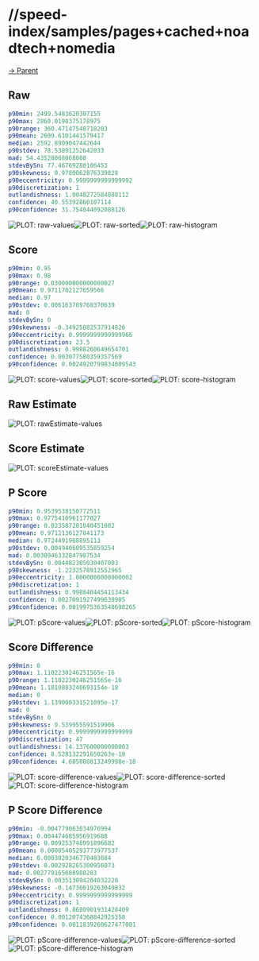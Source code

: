 
# //speed-index/samples/pages+cached+noadtech+nomedia

[→ Parent](../..)


## Raw


```yaml
p90min: 2499.5483620307155
p90max: 2860.0198375178975
p90range: 360.47147548718203
p90mean: 2609.6101441579417
median: 2592.8909047442644
p90stdev: 78.53891252642033
mad: 54.43528068068008
stdevBySn: 77.46769280106453
p90skewness: 0.9780062876339828
p90eccentricity: 0.9999999999999992
p90discretization: 1
outlandishness: 1.0048272584888112
confidence: 40.55392860107114
p90confidence: 31.754044092088126

```

![PLOT: raw-values](./raw/values.svg)![PLOT: raw-sorted](./raw/sorted.svg)![PLOT: raw-histogram](./raw/histogram.svg)
## Score


```yaml
p90min: 0.95
p90max: 0.98
p90range: 0.030000000000000027
p90mean: 0.9711702127659566
median: 0.97
p90stdev: 0.006163789760370639
mad: 0
stdevBySn: 0
p90skewness: -0.34925882537914826
p90eccentricity: 0.9999999999999966
p90discretization: 23.5
outlandishness: 0.9988260649654701
confidence: 0.003077580359357569
p90confidence: 0.0024920799834009543

```

![PLOT: score-values](./score/values.svg)![PLOT: score-sorted](./score/sorted.svg)![PLOT: score-histogram](./score/histogram.svg)
## Raw Estimate

![PLOT: rawEstimate-values](./rawEstimate/values.svg)
## Score Estimate

![PLOT: scoreEstimate-values](./scoreEstimate/values.svg)
## P Score


```yaml
p90min: 0.9539538150772511
p90max: 0.9775410961177027
p90range: 0.023587281040451602
p90mean: 0.9712136127841173
median: 0.9724491968895113
p90stdev: 0.004940609535859254
mad: 0.0030946332847987534
stdevBySn: 0.004482305030407003
p90skewness: -1.2232578912552965
p90eccentricity: 1.0000000000000002
p90discretization: 1
outlandishness: 0.9988404454113434
confidence: 0.0027091927499638905
p90confidence: 0.0019975363548698265

```

![PLOT: pScore-values](./pScore/values.svg)![PLOT: pScore-sorted](./pScore/sorted.svg)![PLOT: pScore-histogram](./pScore/histogram.svg)
## Score Difference


```yaml
p90min: 0
p90max: 1.1102230246251565e-16
p90range: 1.1102230246251565e-16
p90mean: 1.1810883240693154e-18
median: 0
p90stdev: 1.139000331521095e-17
mad: 0
stdevBySn: 0
p90skewness: 9.539955591519906
p90eccentricity: 0.9999999999999999
p90discretization: 47
outlandishness: 14.137600000000003
confidence: 8.528132291650263e-18
p90confidence: 4.605088813249998e-18

```

![PLOT: score-difference-values](./score-difference/values.svg)![PLOT: score-difference-sorted](./score-difference/sorted.svg)![PLOT: score-difference-histogram](./score-difference/histogram.svg)
## P Score Difference


```yaml
p90min: -0.004779063034976994
p90max: 0.004474685956919688
p90range: 0.009253748991896682
p90mean: 0.00005405293773977537
median: 0.0003020346770483684
p90stdev: 0.002928265300956073
mad: 0.002779165688988283
stdevBySn: 0.003513094204032228
p90skewness: -0.14730019263049832
p90eccentricity: 0.9999999999999999
p90discretization: 1
outlandishness: 0.8680901931428409
confidence: 0.0012074368842925358
p90confidence: 0.0011839260627477001

```

![PLOT: pScore-difference-values](./pScore-difference/values.svg)![PLOT: pScore-difference-sorted](./pScore-difference/sorted.svg)![PLOT: pScore-difference-histogram](./pScore-difference/histogram.svg)
